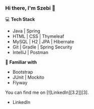 ### Hi there, I'm Szebi 👋

:computer: **Tech Stack**

- Java | Spring
- HTML | CSS | Thymeleaf
- MySQL | H2 | JPA | Hibernate
- Git | Gradle | Spring Security
- IntelliJ | Postman

:school_satchel: **Familiar with**

- Bootstrap
- JUnit | Mockito
- Flyway

<!-- react,visual studio, docker -->

You can find me on [![LinkedIn][3.2]][3].

[2.2]: https://raw.githubusercontent.com/MartinHeinz/MartinHeinz/master/linkedin-3-16.png (LinkedIn icon without padding)
[2]: www.linkedin.com/in/szabosebastian

- LinkedIn

